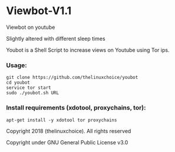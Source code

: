 # Viewbot-V1.1
Viewbot on youtube

Slightly altered with different sleep times

Youbot is a Shell Script to increase views on Youtube using Tor ips.

### Usage:
```
git clone https://github.com/thelinuxchoice/youbot
cd youbot
service tor start
sudo ./youbot.sh URL
```

### Install requirements (xdotool, proxychains, tor):

```
apt-get install -y xdotool tor proxychains 
```

Copyright 2018 (thelinuxchoice). All rights reserved

Copyright under GNU General Public License v3.0
